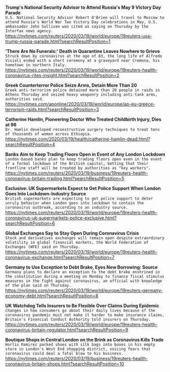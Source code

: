 **Trump's National Security Advisor to Attend Russia's May 9 Victory Day Parade**\
`U.S. National Security Advisor Robert O'Brien will travel to Moscow to attend Russia's World War Two Victory Day celebrations in May, U.S. ambassador John Sullivan was cited as saying on Thursday by the Interfax news agency.  `\
https://nytimes.com/reuters/2020/03/19/world/europe/19reuters-usa-trump-russia-parade.html?searchResultPosition=1

**'There Are No Funerals:' Death in Quarantine Leaves Nowhere to Grieve**\
`Struck down by coronavirus at the age of 83, the long life of Alfredo Visioli ended with a short ceremony at a graveyard near Cremona, his hometown in northern Italy.`\
https://nytimes.com/reuters/2020/03/19/world/europe/19reuters-health-coronavirus-rites-insight.html?searchResultPosition=2

**Greek Counterterror Police Seize Arms, Detain More Than 20**\
`Greek anti-terrorism police detained more than 20 people in raids in Athens Thursday and seized heavy weaponry including anti-tank arms, authorities said.`\
https://nytimes.com/aponline/2020/03/19/world/europe/ap-eu-greece-terrorism-raids.html?searchResultPosition=3

**Catherine Hamlin, Pioneering Doctor Who Treated Childbirth Injury, Dies at 96**\
`Dr. Hamlin developed reconstructive surgery techniques to treat tens of thousands of women across Ethiopia.`\
https://nytimes.com/2020/03/19/health/catherine-hamlin-dead.html?searchResultPosition=4

**Banks Aim to Keep Trading Floors Open in Event of Any London Lockdown**\
`London-based banks plan to keep trading floors open even in the event of a formal lockdown of the British capital, betting that their frontline staff will be treated by authorities as "key workers".`\
https://nytimes.com/reuters/2020/03/19/business/19reuters-health-coronavirus-britain-trading.html?searchResultPosition=5

**Exclusive: UK Supermarkets Expect to Get Police Support When London Goes Into Lockdown-Industry Source**\
`British supermarkets are expecting to get police support to deter unruly behavior when London goes into lockdown to contain the coronavirus outbreak, according to an industry source.`\
https://nytimes.com/reuters/2020/03/19/world/europe/19reuters-health-coronavirus-uk-supermarkets-police-exclusive.html?searchResultPosition=6

**Global Exchanges Say to Stay Open During Coronavirus Crisis**\
`Stock and derivatives exchanges will remain open despite extraordinary volatility in global financial markets, the World Federation of Exchanges (WFE) said on Thursday.`\
https://nytimes.com/reuters/2020/03/19/world/europe/19reuters-health-coronavirus-exchange.html?searchResultPosition=7

**Germany to Use Exception to Debt Brake, Eyes New Borrowing: Source**\
`Germany plans to declare an exception to the debt brake enshrined in the constitution during a meeting on Monday to finance fiscal stimulus measures in the fight against coronavirus, an official with knowledge of the plan said on Thursday.`\
https://nytimes.com/reuters/2020/03/19/world/europe/19reuters-germany-economy-debt.html?searchResultPosition=8

**UK Watchdog Tells Insurers to Be Flexible Over Claims During Epidemic**\
`Changes in how consumers go about their daily lives because of the coronavirus pandemic must not make it harder to make insurance claims, Britain's Financial Conduct Authority told insurers on Thursday.`\
https://nytimes.com/reuters/2020/03/19/world/europe/19reuters-health-coronavirus-britain-regulator.html?searchResultPosition=9

**Boutique Shops in Central London on the Brink as Coronavirus Kills Trade**\
`Horlis Ramirez packed shoes with silk bags into boxes in his empty store in London's West End shopping district, voicing fears that coronavirus could deal a fatal blow to his business.`\
https://nytimes.com/reuters/2020/03/19/business/19reuters-health-coronavirus-britain-shops.html?searchResultPosition=10

